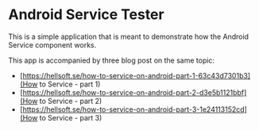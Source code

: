 # Android Service Tester

This is a simple application that is meant to demonstrate how the Android Service component works.

This app is accompanied by three blog post on the same topic:

- [https://hellsoft.se/how-to-service-on-android-part-1-63c43d7301b3](How to Service - part 1)
- [https://hellsoft.se/how-to-service-on-android-part-2-d3e5b1121bbf](How to Service - part 2)
- [https://hellsoft.se/how-to-service-on-android-part-3-1e24113152cd](How to Service - part 3)
